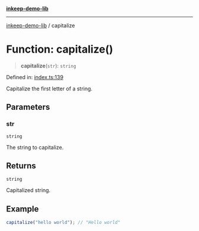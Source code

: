 [**inkeep-demo-lib**](../README.md)

***

[inkeep-demo-lib](../globals.md) / capitalize

# Function: capitalize()

> **capitalize**(`str`): `string`

Defined in: [index.ts:139](https://github.com/araujota/inkeep-demo-lib/blob/8045ed22acf532ebed8d31418c5f9a18d1adef5d/src/index.ts#L139)

Capitalize the first letter of a string.

## Parameters

### str

`string`

The string to capitalize.

## Returns

`string`

Capitalized string.

## Example

```ts
capitalize("hello world"); // "Hello world"
```
